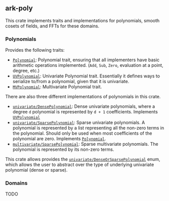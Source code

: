 ## ark-poly

This crate implements traits and implementations for polynomials, smooth cosets of fields, and FFTs for these domains.

### Polynomials

Provides the following traits:

- [`Polynomial`](https://github.com/arkworks-rs/algebra/blob/master/poly/src/polynomial/mod.rs#L16):
Polynomial trait, ensuring that all implementers have basic arithmetic operations implemented.
(`Add`, `Sub`, `Zero`, evaluation at a point, degree, etc.)
- [`UVPolynomial`](https://github.com/arkworks-rs/algebra/blob/master/poly/src/polynomial/mod.rs#L41):
Univariate Polynomial trait.
Essentially it defines ways to serialize to/from a polynomial, given that it is univariate.
- [`MVPolynomial`](https://github.com/arkworks-rs/algebra/blob/master/poly/src/polynomial/mod.rs#L59):
Multivariate Polynomial trait.

There are also three different implementations of polynomials in this crate.

- [`univariate/DensePolynomial`](https://github.com/arkworks-rs/algebra/blob/master/poly/src/polynomial/univariate/dense.rs#L22):
Dense univariate polynomials, where a degree `d` polynomial is represented by `d + 1` coefficients.
Implements [`UVPolynomial`](https://github.com/arkworks-rs/algebra/blob/master/poly/src/polynomial/mod.rs#L41)
- [`univariate/SparsePolynomial`](https://github.com/arkworks-rs/algebra/blob/master/poly/src/polynomial/univariate/sparse.rs#L15): Sparse univariate polynomials.
A polynomial is represented by a list representing all the non-zero terms in the polynomial.
Should only be used when most coefficients of the polynomial are zero.
Implements [`Polynomial`](https://github.com/arkworks-rs/algebra/blob/master/poly/src/polynomial/mod.rs#L16).
- [`multivariate/SparsePolynomial`](https://github.com/arkworks-rs/algebra/blob/master/poly/src/polynomial/multivariate/sparse.rs#L21):
Sparse multivariate polynomials.
The polynomial is represented by its non-zero terms.

This crate allows provides the [`univariate/DenseOrSparsePolynomial`](https://github.com/arkworks-rs/algebra/blob/master/poly/src/polynomial/univariate/mod.rs#L16) enum, which allows the user to abstract over the type of underlying univariate polynomial (dense or sparse).

### Domains

TODO
